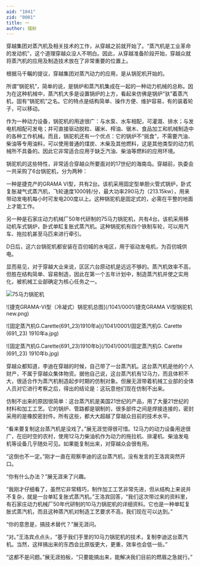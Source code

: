 ```yaml
---
aid: "1041"
zid: "0001"
title: 一
author: 镭射
---
```


穿越集团对蒸汽机及相关技术的工作，从穿越之前就开始了。“蒸汽机是工业革命的发动机”，这个道理穿越众没人不明白。因此，从穿越准备阶段开始，穿越众就将蒸汽机的应用及制造技术放在了非常重要的位置上。

根据马千瞩的提议，穿越集团对蒸汽动力的应用，是从锅驼机开始的。

所谓“锅驼机”，简单的说，是锅炉和蒸汽机集成在一起的一种动力机械的总称。因为在这种机械中，蒸汽机大多是设置锅炉的上方，看起来仿佛是锅炉“驮”着蒸汽机，固有“锅驼机”之名。它的特点是结构简单、操作方便、维护容易，有的装着轮子，可以移动。

作为一种动力设备，锅驼机的用途很广：与水泵、水车相配，可灌溉、排水；与发电机相配可发电；并可直接驱动脱粒、碾米、榨油、锯木、食品加工和机械制造中的各种工作机械。而且，锅驼机还有一个优点：它的锅炉不“挑食”，不需要汽油、柴油等专用油料，可以使用普通的煤炭、木柴及其他燃料，这是其他类型的动力机械所不具备的。因此它非常适合应用于缺乏汽油、柴油等燃料的应用环境。

锅驼机的这些特性，非常适合穿越众所要面对的17世纪的海南岛。穿越前，执委会一共采购了6台锅驼机，分为两种：

一种是捷克产的GRAMA VI型，共有2台。该机采用固定型单胆火管式锅炉，卧式复胀凝气式蒸汽机，飞轮速度1000转/分，最大功率290马力（213.15kw），用来带动发电机每小时可发电200度以上。这种锅驼机是固定式的，必需在平整的地面上才能工作。

另一种是石家庄动力机械厂50年代研制的75马力锅驼机，共有4台。该机采用移动机车式锅炉，卧式单缸复胀式蒸汽机。这种锅驼机有四个铁制车轮，可以用汽车、拖拉机甚至马匹来进行牵引。

D日后，这六台锅驼机都安装在百仞城的水电区，用于驱动发电机，为百仞城供电。

显而易见，对于穿越大业来说，区区六台原动机是远远不够的。蒸汽机效率不高，但胜在结构简单、容易制造，因此在第一个五年计划中，制造蒸汽机并使之实用化，被机械工业部确定为核心任务之一。

![75马力锅驼机](/1041/0001/75马力锅驼机.jpg)

![捷克GRAMA-VI型（冷凝式）锅驼机总图](/1041/0001/捷克GRAMA VI型锅驼机new.png)

![固定蒸汽机G.Carette(691_23)1910年a](/1041/0001/固定蒸汽机G. Carette (691_23) 1910年a.jpg)

![固定蒸汽机G.Carette(691_23)1910年b](/1041/0001/固定蒸汽机G. Carette (691_23) 1910年b.jpg)

穿越众都知道，李迪在穿越的时候，自己带了一台蒸汽机。这台蒸汽机是他的个人财产，不属于穿越众集体物资。据他自己说，这台蒸汽机有12马力，而且体积不大，很适合作为蒸汽机制造起步时期的仿制对象。但展无涯带着机械工业部的全体人员对它进行考察之后，得出的结论是：这玩意他们现在仿制不出来。

仿制不出来的原因很简单：这台蒸汽机是美国21世纪的产品，用了大量21世纪的材料和加工工艺。它的锅炉、管路都是钢制的，很多部件之间是焊接连接的，密封采用的是橡胶密封件。所有这些，都大大超越了穿越众目前的技术水平。

“看来要复制这台蒸汽机是没戏了。”展无涯觉得很可惜。12马力的动力设备用途很广，在旧时空的农村，使用12马力柴油机作为动力的拖拉机、排灌机、柴油发电机等设备几乎随处可见。如果能复制出来，对穿越众会很有用。

“这倒也不一定。”刚才一直在观察李迪的这台蒸汽机，没有发言的王洛宾突然开口。

“你有什么办法？”展无涯来了兴趣。

“我刚才仔细看了，虽然它非常精巧，制作加工工艺非常先进，但从结构上来说并不复杂，就是一台单缸复胀式蒸汽机。”王洛宾回答，“我们这次带过来的资料里，有石家庄动力机械厂50年代研制的10马力锅驼机的详细资料。它也是一种单缸复胀式蒸汽机，而且这种蒸汽机对制造工艺要求不高，我们现在可以达到。”

“你的意思是，搞技术替代？”展无涯问。

“对。”王洛宾点点头，“基于我们手里的10马力锅驼机的技术，复制李迪这台蒸汽机。当然，这样搞出来的东西会比原版更大，更重，效率也会低一些。”

“这都不是问题。”展无涯拍板，“只要能搞出来，能解决我们目前的燃眉之急就行。”
